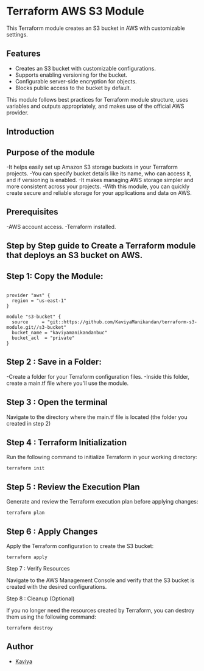 # Terraform AWS S3 Module

This Terraform module creates an S3 bucket in AWS with customizable settings.

## Features

- Creates an S3 bucket with customizable configurations.
- Supports enabling versioning for the bucket.
- Configurable server-side encryption for objects.
- Blocks public access to the bucket by default.

This module follows best practices for Terraform module structure, uses variables and outputs appropriately, and makes use of the official AWS provider.

## Introduction

## Purpose of the module
-It helps easily set up Amazon S3 storage buckets in your Terraform projects.
-You can specify bucket details like its name, who can access it, and if versioning is enabled.
-It makes managing AWS storage simpler and more consistent across your projects.
-With this module, you can quickly create secure and reliable storage for your applications and data on AWS.

## Prerequisites
-AWS account access.
-Terraform installed.

## Step by Step guide to Create a Terraform module that deploys an S3 bucket on AWS.

## Step 1: Copy the Module: 

```hcl

provider "aws" {
  region = "us-east-1"
}

module "s3-bucket" {
  source     = "git::https://github.com/KaviyaManikandan/terraform-s3-module.git//s3-bucket"
  bucket_name = "kaviyamanikandanbuc"
  bucket_acl  = "private"
}

```
## Step 2 : Save in a Folder: 

-Create a folder for your Terraform configuration files. 
-Inside this folder, create a main.tf file where you'll use the module. 

## Step 3 : Open the terminal

Navigate to the directory where the main.tf file is located (the folder you created in step 2)

## Step 4 : Terraform Initialization

Run the following command to initialize Terraform in your working directory:

```
terraform init
```
## Step 5 : Review the Execution Plan

Generate and review the Terraform execution plan before applying changes:

```
terraform plan
```

## Step 6 : Apply Changes

Apply the Terraform configuration to create the S3 bucket:

```
terraform apply
```

Step 7 : Verify Resources

Navigate to the AWS Management Console and verify that the S3 bucket is created with the desired configurations.

Step 8 : Cleanup (Optional)

If you no longer need the resources created by Terraform, you can destroy them using the following command:

```
terraform destroy
```

## Author

- [Kaviya](https://github.com/KaviyaManikandan)
